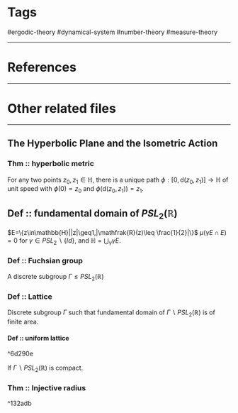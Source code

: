 # Tags
#ergodic-theory #dynamical-system #number-theory #measure-theory 

---

# References


---


# Other related files


---






## The Hyperbolic Plane and the Isometric Action

### Thm :: hyperbolic metric
For any two points $z_{0},z_{1}\in\mathbb{H}$, there is a unique path $\phi:[0,\text{d}(z_{0},z_{1})]\rightarrow\mathbb{H}$ of unit speed with $\phi(0)=z_{0}$ and $\phi(\text{d}(z_{0},z_{1}))=z_{1}$.

## Def :: fundamental domain of $PSL_{2}(\mathbb{R})$
 $E=\{z\in\mathbb{H}||z|\geq1,|\mathfrak{R}(z)\leq \frac{1}{2}|\}$ 
$\mu(\gamma E\cap E)=0$ for $\gamma\in PSL_{2}\backslash\{Id\}$, and $\mathbb{H}=\bigcup_{\gamma}\gamma E$.


### Def :: Fuchsian group
A discrete subgroup $\Gamma\leq PSL_{2}(\mathbb{R})$

### Def :: Lattice
Discrete subgroup $\Gamma$ such that fundamental domain of $\Gamma\backslash PSL_{2}(\mathbb{R})$ is of finite area.

#### Def :: uniform lattice

^6d290e

If $\Gamma\backslash PSL_{2}(\mathbb{R})$ is compact.



### Thm :: Injective radius

^132adb

